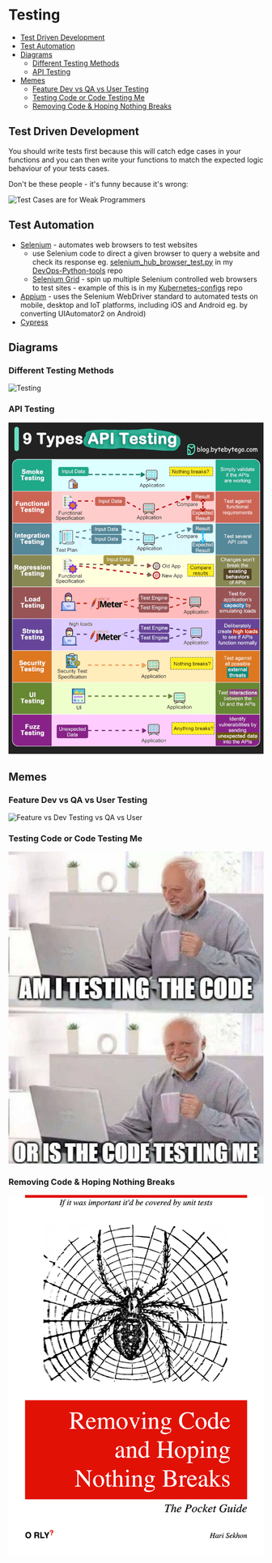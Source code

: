 # Testing

<!-- INDEX_START -->

- [Test Driven Development](#test-driven-development)
- [Test Automation](#test-automation)
- [Diagrams](#diagrams)
  - [Different Testing Methods](#different-testing-methods)
  - [API Testing](#api-testing)
- [Memes](#memes)
  - [Feature Dev vs QA vs User Testing](#feature-dev-vs-qa-vs-user-testing)
  - [Testing Code or Code Testing Me](#testing-code-or-code-testing-me)
  - [Removing Code & Hoping Nothing Breaks](#removing-code--hoping-nothing-breaks)

<!-- INDEX_END -->

## Test Driven Development

You should write tests first because this will catch edge cases in your functions and you can then write your functions
to match the expected logic behaviour of your tests cases.

Don't be these people - it's funny because it's wrong:

![Test Cases are for Weak Programmers](images/test_cases_for_weak_programmers.jpeg)

## Test Automation

- [Selenium](https://www.selenium.dev/) - automates web browsers to test websites
  - use Selenium code to direct a given browser to query a website and check its response eg.
    [selenium_hub_browser_test.py](https://github.com/HariSekhon/DevOps-Python-tools/blob/master/selenium_hub_browser_test.py)
    in my [DevOps-Python-tools](devops-python-tools.md) repo
  - [Selenium Grid](https://www.selenium.dev/documentation/grid/) - spin up multiple Selenium controlled web browsers to
    test sites - example of this is in my [Kubernetes-configs](https://github.com/HariSekhon/Kubernetes-configs) repo
- [Appium](https://appium.io/docs/en/latest/) - uses the Selenium WebDriver standard to automated tests on  mobile,
  desktop and IoT platforms, including iOS and Android eg. by converting UIAutomator2 on Android)
- [Cypress](https://www.cypress.io/)

## Diagrams

### Different Testing Methods

![Testing](images/testing.gif)

### API Testing

![API Testing](images/api_testing.gif)

## Memes

### Feature Dev vs QA vs User Testing

![Feature vs Dev Testing vs QA vs User](images/feature_dev_testing_qa_user.jpeg)

### Testing Code or Code Testing Me

![Testing Code or Code Testing Me](images/testing_the_code_or_code_testing_me.jpeg)

### Removing Code & Hoping Nothing Breaks

![Removing Code & Hoping Nothing Breakts](images/orly_removing_code_hoping_nothing_breaks.png)
